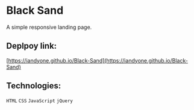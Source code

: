 # Black Sand

A simple responsive landing page.

## Deplpoy link:

[https://iandyone.github.io/Black-Sand](https://iandyone.github.io/Black-Sand)

## Technologies:

`HTML` `CSS` `JavaScript` `jQuery`
